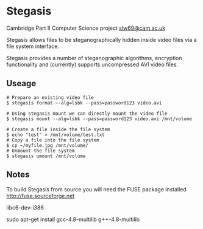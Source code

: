 Stegasis
========
Cambridge Part II Computer Science project <slw69@cam.ac.uk>

Stegasis allows files to be steganographically hidden inside video files via a file system interface.

Stegasis provides a number of steganographic algorithms, encryption functionality and (currently) supports uncompressed AVI video files.

Useage
------
    # Prepare an existing video file
    $ stegasis format –-alg=lsbk --pass=password123 video.avi
     
    # Using stegasis mount we can directly mount the video file
    $ stegasis mount --alg=lsbk --pass=password123 video.avi /mnt/volume
 
    # Create a file inside the file system
    $ echo "test" > /mnt/volume/test.txt
    # Copy a file into the file system
    $ cp ~/myfile.jpg /mnt/volume/
    # Unmount the file system
    $ stegasis umount /mnt/volume

Notes
------

To build Stegasis from source you will need the FUSE package installed <http://fuse.sourceforge.net>

libc6-dev-i386

sudo apt-get install gcc-4.8-multilib g++-4.8-multilib
